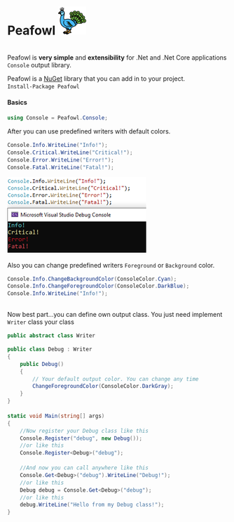 # Peafowl ![Logo](https://github.com/selcukgural/Peafowl/blob/main/image/64px.png)

<br>Peafowl is **very simple** and **extensibility** for .Net and .Net Core applications `Console` output library.

Peafowl is a [NuGet](https://www.nuget.org/packages/Peafowl/1.0.0) library that you can add in to your project.
<br>
`Install-Package Peafowl`

#### Basics

``` csharp
using Console = Peafowl.Console;
``` 
After you can use predefined writers with default colors.
``` csharp
Console.Info.WriteLine("Info!");
Console.Critical.WriteLine("Critical!");
Console.Error.WriteLine("Error!");
Console.Fatal.WriteLine("Fatal!");
```

![Output](https://github.com/selcukgural/Peafowl/blob/main/image/Capture.PNG)
<br><br>Also you can change predefined writers `Foreground` or `Background` color.
``` csharp
Console.Info.ChangeBackgroundColor(ConsoleColor.Cyan);
Console.Info.ChangeForegroundColor(ConsoleColor.DarkBlue);
Console.Info.WriteLine("Info!");
```
<br>Now best part...you can define own output class. You just need implement `Writer` class your class

``` csharp
public abstract class Writer
```

``` csharp
public class Debug : Writer
{
    public Debug()
    {
        // Your default output color. You can change any time
        ChangeForegroundColor(ConsoleColor.DarkGray);
    }
}

static void Main(string[] args)
{
    //Now register your Debug class like this
    Console.Register("debug", new Debug());
    //or like this
    Console.Register<Debug>("debug");

    //And now you can call anywhere like this
    Console.Get<Debug>("debug").WriteLine("Debug!");
    //or like this
    Debug debug = Console.Get<Debug>("debug");
    //or like this
    debug.WriteLine("Hello from my Debug class!");
}
```
